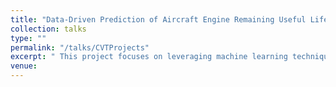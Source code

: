 ```yaml
---
title: "Data-Driven Prediction of Aircraft Engine Remaining Useful Life for Enhanced Aviation Safety"
collection: talks
type: ""
permalink: "/talks/CVTProjects"
excerpt: " This project focuses on leveraging machine learning techniques and the Commercial Modular Aero-Propulsion System Simulation (C-MAPSS) dataset to preprocess sensor data and develop a sophisticated model for accurately predicting the Remaining Useful Life (RUL) of aircraft engines, thereby enhancing aviation safety and operational efficiency through timely maintenance or replacement of engine components. " 
venue:  
---
```


